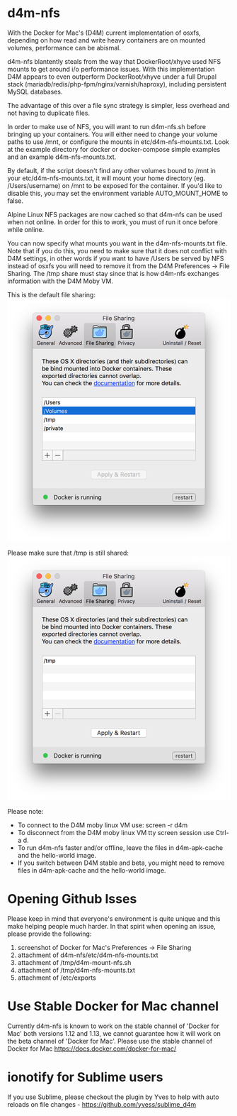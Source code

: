 # d4m-nfs

With the Docker for Mac's (D4M) current implementation of osxfs, depending on how read and write heavy containers are on mounted volumes, performance can be abismal.

d4m-nfs blantently steals from the way that DockerRoot/xhyve used NFS mounts to get around i/o performance issues. With this implementation D4M appears to even outperform DockerRoot/xhyve under a full Drupal stack (mariadb/redis/php-fpm/nginx/varnish/haproxy), including persistent MySQL databases.

The advantage of this over a file sync strategy is simpler, less overhead and not having to duplicate files.

In order to make use of NFS, you will want to run d4m-nfs.sh before bringing up your containers. You will either need to change your volume paths to use /mnt, or configure the mounts in etc/d4m-nfs-mounts.txt. Look at the example directory for docker or docker-compose simple examples and an example d4m-nfs-mounts.txt.

By default, if the script doesn't find any other volumes bound to /mnt in your etc/d4m-nfs-mounts.txt, it will mount your home directory (eg. /Users/username) on /mnt to be exposed for the container. If you'd like to disable this, you may set the environment variable AUTO_MOUNT_HOME to false.

Alpine Linux NFS packages are now cached so that d4m-nfs can be used when not online. In order for this to work, you must of run it once before while online.

You can now specify what mounts you want in the d4m-nfs-mounts.txt file. Note that if you do this, you need to make sure that it does not conflict with D4M settings, in other words if you want to have /Users be served by NFS instead of osxfs you will need to remove it from the D4M Preferences -> File Sharing. The /tmp share must stay since that is how d4m-nfs exchanges information with the D4M Moby VM. 

This is the default file sharing:
![D4M Default File Sharing](/examples/img/d4m-default-file-sharing.png?raw=true "D4M Default File Sharing")

Please make sure that /tmp is still shared:
![D4M Minimal File Sharing](/examples/img/d4m-min-file-sharing.png?raw=true "D4M Minimal File Sharing")

Please note:
* To connect to the D4M moby linux VM use: screen -r d4m
* To disconnect from the D4M moby linux VM tty screen session use Ctrl-a d.
* To run d4m-nfs faster and/or offline, leave the files in d4m-apk-cache and the hello-world image.
* If you switch between D4M stable and beta, you might need to remove files in d4m-apk-cache and the hello-world image.

# Opening Github Isses
Please keep in mind that everyone's environment is quite unique and this make helping people much harder. In that spirit when opening an issue, please provide the following:

1. screenshot of Docker for Mac's Preferences -> File Sharing
2. attachment of d4m-nfs/etc/d4m-nfs-mounts.txt
3. attachment of /tmp/d4m-mount-nfs.sh
4. attachment of /tmp/d4m-nfs-mounts.txt
5. attachment of /etc/exports

# Use Stable Docker for Mac channel
Currently d4m-nfs is known to work on the stable channel of 'Docker for Mac' both versions 1.12 and 1.13, we cannot guarantee how it will work on the beta channel of 'Docker for Mac'.  Please use the stable channel of Docker for Mac https://docs.docker.com/docker-for-mac/

# ionotify for Sublime users
If you use Sublime, please checkout the plugin by Yves to help with auto reloads on file changes - https://github.com/yvess/sublime_d4m


